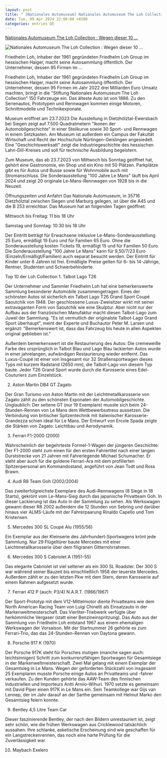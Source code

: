 ```yaml
---
layout: post
title: " [Nationales Automuseum] Nationales Automuseum The Loh Collection : Wegen dieser 10 ..."
date: Tue, 09 Apr 2024 22:00:00 +0200
categories: entries DE
---
```

[Nationales Automuseum The Loh Collection : Wegen dieser 10 ...](https://www.auto-motor-und-sport.de/oldtimer/nationales-automuseum-10-autos-aus-der-loh-collection-v1/)

![Nationales Automuseum The Loh Collection : Wegen dieser 10 ...](https://imgr1.auto-motor-und-sport.de/The-Loh-Collection-169FullWidth-843cdc38-2014532.jpg)

Friedhelm Loh, Inhaber der 1961 gegründeten Friedhelm Loh Group im hessischen Haiger, macht seine Autosammlung öffentlich. Der Unternehmer, dessen 95 Firmen im ...

Friedhelm Loh, Inhaber der 1961 gegründeten Friedhelm Loh Group im hessischen Haiger, macht seine Autosammlung öffentlich. Der Unternehmer, dessen 95 Firmen im Jahr 2022 drei Milliarden Euro Umsatz machten, bringt in die "Stiftung Nationales Automuseum The Loh Collection" 150 Fahrzeuge ein. Das älteste Auto ist von 1886. Zu den Serienautos, Prototypen und Rennwagen kommen einige Motoren, Schnittmodelle und Technikexponate.

Museum eröffnet am 23.7.2023 Die Ausstellung in Dietzhölztal-Ewersbach bei Siegen zeigt auf 7.500 Quadratmetern "Ikonen der Automobilgeschichte" in einer Steilkurve sowie 30 Sport- und Rennwagen in einem Setzkasten. Am Museum ist außerdem ein Campus der Fakultät Wirtschaft und Recht der Hochschule Nürtingen-Geislingen angesiedelt. Eine "Geschichtswerksatt" zeigt die Industriegeschichte des hessischen Lahn-Dill-Kreises und soll für technische Ausbildung begeistern.

Zum Museum, das ab 23.7.2023 von Mittwoch bis Sonntag geöffnet hat, gehört eine Gastronomie, ein Shop und ein Kino mit 50 Plätzen. Parkplätze gibt es für Autos und Busse sowie für Wohnmobile auch mit Stromanschluss. Die Sonderausstellung "100 Jahre Le Mans" läuft bis April 2024 und zeigt 20 originale Le-Mans-Rennwagen von 1928 bis in die Neuzeit.

Öffnungszeiten und Anfahrt Das Nationale Automuseum, in 35716 Dietzhölztal zwischen Siegen und Marburg gelegen, ist über die A45 und die B 253 erreichbar. Das Museum hat an folgenden Tagen geöffnet:

Mittwoch bis Freitag: 11 bis 18 Uhr

Samstag und Sonntag: 10:30 bis 18 Uhr

Der Eintritt beträgt für Erwachsene inklusive Le-Mans-Sonderausstellung 25 Euro, ermäßigt 19 Euro und für Familien 65 Euro. Ohne die Sonderausstellung kosten Tickets 19, ermäßigt 15 und für Familien 50 Euro. Die Sonderausstellung "100 Jahre Le Mans" kann für 9,50/7/23 Euro (Einzeln/Ermäßigt/Familien) auch separat besucht werden. Der Eintritt für Kinder unter 6 Jahren ist frei. Ermäßigte Preise gelten für 6- bis 14-Jährige, Rentner, Studenten und Schwerbehinderte.

Top 10 der Loh Collection 1. Talbot Lago T26

Der Unternehmer und Sammler Friedhelm Loh hat eine bemerkenswerte Sammlung besonderer Automobile zusammengetragen. Eines der schönsten Autos ist sicherlich ein Talbot Lago T26 Grand Sport Coupé Saoutchik von 1948. Der geschlossene Luxus-Zweisitzer wirkt mit seiner extravaganten Form von Saoutchik wie eine Skulptur. Aber nicht nur der Aufbau aus der französischen Manufaktur macht diesen Talbot-Lago zum Juwel der Sammlung. "Es ist vermutlich der originalste Talbot-Lago Grand Sport überhaupt", meint der Experte und Buchautor Peter M. Larsen und ergänzt: "Bemerkenswert ist, dass das Fahrzeug bis heute in allen Aspekten original geblieben ist."

Außerdem bemerkenswert ist die Restaurierung des Autos: Die cremeweiße Farbe des ursprünglich in Talbot Blau und Lago Blau lackierten Autos wurde in einer jahrelangen, aufwändigen Restaurierung wieder entfernt. Das Luxus-Coupé ist einer von insgesamt nur 32 Straßensportwagen dieses Typs mit kurzem Radstand (2650 mm), die Talbot-Lago von diesem Typ baute. Jeder T26 Grand Sport wurde durch die Karosserie eines Edel-Couturiers zum Einzelstück.

2. Aston Martin DB4 GT Zagato

Der Gran Turismo von Aston Martin mit der Leichtmetallkarosserie von Zagato zählt zu den schönsten Exponaten der Automobilgeschichte. Unglaublich: Der seltene GT (nur 19 Exemplare) musste sich beim 24-Stunden-Rennen von Le Mans dem Wettbewerbsstress aussetzen. Die Verbindung von britischer Spitzentechnik mit italienischer Karosserie-Grandezza schien ideal für Le Mans. Der Entwurf von Ercole Spada zeigte die Stärken von Zagato: Leichtbau und Aerodynamik.

3. Ferrari F1-2000 (2000)

Wahrscheinlich der begehrteste Formel-1-Wagen der jüngeren Geschichte: Der F1-2000 steht zum einen für den ersten Fahrertitel nach einer langen Durststrecke von 21 Jahren mit Fahrerlegende Michael Schumacher. Er steht aber auch für die goldene Ferrari-Ära mit dem profilierten Spitzenpersonal am Kommandostand, angeführt von Jean Todt und Ross Brawn.

4. Audi R8 Team Goh (2002/2004)

Das zweiterfolgreichste Exemplare des Audi-Rennwagens (8 Siege in 18 Starts), gekrönt vom Le-Mans-Sieg durch das japanische Privatteam Goh. In dieser Lackierung ist das Auto in der Sammlung zu sehen. Als Werkswagen gewann dieser R8 2002 außerdem die 12 Stunden von Sebring und darüber hinaus vier ALMS-Läufe mit der Fahrerpaarung Rinaldo Capello und Tom Kristensen.

5. Mercedes 300 SL Coupé Alu (1955/56)

Ein Exemplar aus der Kleinserie des Jahrhundert-Sportwagens krönt jede Sammlung. Nur 29 Flügeltürer baute Mercedes mit einer Leichtmetallkarosserie über dem filigranen Gitterrohrrahmen.

6. Mercedes 300 S Cabriolet A (1951-55)

Das elegante Cabriolet ist viel seltener als ein 300 SL Roadster. Der 300 S war während seiner Bauzeit bis einschließlich 1958 der teuerste Mercedes. Außerdem zählt er zu den letzten Pkw mit dem Stern, deren Karosserie auf einem Rahmen aufgesetzt wurde.

7. Ferrari 412 P (auch: P3/4) N.A.R.T. (1966/1967)

Der Sport-Prototyp mit dem V12-Mittelmotor diente Privatteams wie dem North American Racing Team von Luigi Chinetti als Einsatzauto in der Markenweltmeisterschaft. Das Vierliter-Triebwerk verfügte über herkömmliche Vergaser (statt einer Benzineinspritzung). Das Auto aus der Sammlung von Friedhelm Loh entstand 1967 aus einem ehemaligen Werkswagen der Vorsaison. Mit der Startnummer 26 gehörte es zum Ferrari-Trio, das das 24-Stunden-Rennen von Daytona gewann.

8. Porsche 917 K (1970)

Der Porsche 917K steht für Porsches mutigen (manche sagen auch: leichtsinnigen) Schritt zum konkurrenzfähigen Sportwagen für Gesamtsiege in der Markenweltmeisterschaft. Zwei Mal gelang mit einem Exemplar der Gesamtsieg in Le Mans. Wegen der geforderten Stückzahl von insgesamt 25 Exemplaren musste Porsche einige Autos an Privatteams und -fahrer verkaufen. Zu den Kunden gehörte das AAW-Team des finnischen Industriellen und Importeurs Antti Arniio-Wihuri. 1970 setzte es gemeinsam mit David Piper einen 917K in Le Mans ein. Sein Teamkollege war Gijs van Lennep, der im Jahr darauf an der Sarthe gemeinsam mit Helmut Marko den Gesamtsieg feiern konnte.

9. Bentley 4,5 Litre Team Car

Dieser faszinierende Bentley, der nach den Bildern unrestauriert ist, zeigt sehr schön, wie die frühen Werkswagen aus Cricklewood tatsächlich aussahen. Ihre schlanke, asketische Erscheinung sind wie geschaffen für ein Langstreckenrennen, das noch eine harte Prüfung für die Zuverlässigkeit war.

10. Maybach Exelero

